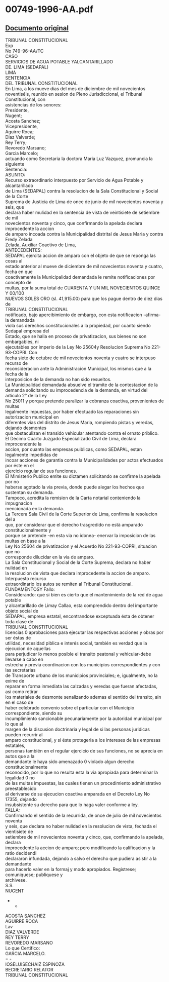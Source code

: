 
00749-1996-AA.pdf
=================
  
[Documento original](https://tc.gob.pe/jurisprudencia/1997/00749-1996-AA.pdf)  
---  
TRIBUNAL CONSTITUCIONAL  
Exp  
No 749-96-AA/TC  
CASO  
SERVICIOS DE AGUA POTABLE YALCANTARILLADO  
DE. LIMA (SEDAPAL)  
LIMA  
SENTENCIA  
DEL TRIBUNAL CONSTITUCIONAL  
En Lima, a los mueve dias del mes de diciembre de mil novecientos  
noventiséis, reunido en sesion de Pleno Jurisdiccional, el Tribunal Constitucional, con  
asistencias de los senores:  
Presidente,  
Nugent;  
Acosta Sanchez;  
Vicepresidente,  
Aguirre Roca;  
Diaz Valverde;  
Rey Terry;  
Revoredo Marsano;  
Garcia Marcelo;  
actuando como Secretaria la doctora Maria Luz Vazquez, promuncia la siguiente  
Sentencia:  
ASUNTO:  
Recurso extraordinario interpuesto por Servicio de Agua Potable y alcantarillado  
de Lima (SEDAPAL) contra la resolucion de la Sala Constitucional y Social de la Corte  
Suprema de Justicia de Lima de once de junio de mil novecientos noventa y seis, que  
declara haber mulidad en la sentencia de vista de veintisiete de setiembre de mil  
novecientos noventa y cinco, que confirmando la apelada declara improcedente la accion  
de amparo incoada contra la Municipalidad distrital de Jesus Maria y contra Fredy Zelada  
Zelada, Auxiliar Coactivo de Lima,  
ANTECEDENTES:  
SEDAPAL ejercita accion de amparo con el objeto de que se reponga las cosas al  
estado anterior al mueve de diciembre de mil novecientos noventa y cuatro, fecha en que  
coactivamente la Municipalidad demandada le remite notificaciones por concepto de  
multas, por la suma total de CUARENTA Y UN MIL NOVECIENTOS QUINCE Y 00/100  
NUEVOS SOLES ORO (sl. 41,915.00) para que los pague dentro de diez dias de  
TRIBUNAL CONSTITUCIONAL  
notificado, bajo apercibimiento de embargo, con esta notificacion -afirma- la demandada  
viola sus derechos constitucionales a la propiedad, por cuanto siendo Sedapal empresa del  
Estado, que se halla en proceso de privatizacion, sus bienes no son embargables, ni  
ejecutables por imperio de la Ley No 25604y Resolucion Suprema No 221-93-COPRI. Con  
fecha siete de octubre de mil novecientos noventa y cuatro se interpuso recurso de  
reconsideracion ante la Administracion Municipal, los mismos que a la fecha de la  
interposicion de la demanda no han sido resueltos.  
La Municipalidad demandada absuelve el tramite de la contestacion de la  
demanda solicitando su improcedencia de la demanda, en virtud del articulo 2° de la Ley  
No 25011 y porque pretende paralizar la cobranza coactiva, provenientes de multas  
legalmente impuestas, por haber efectuado las reparaciones sin autorizacion municipal en  
diferentes vias del distrito de Jesus Maria, rompiendo pistas y veredas, dejando desmontes  
que obstaculizan el transido vehicular atentando contra el ornato priblico.  
El Décimo Cuarto Juzgado Especializado Civil de Lima, declara improcendente la  
accion, por cuanto las empresas puiblicas, como SEDAPAL, estan legalmente impedidas de  
incoar acciones de garantia contra la Municipalidades por actos efectuados por éste en el  
ejercicio regular de sus funciones.  
El Mimisterio Publico emite su dictamen solicitando se confirme la apelada por no  
haberse agotado la via previa, donde puede alegar los hechos que sustentan su demanda.  
Tampoco, acredita la remision de la Carta notarial conteniendo la impugnacion  
mencionada en la demanda.  
La Tercera Sala Civil de la Corte Superior de Lima, confirma la resolucion del a  
quo, por considerar que el derecho trasgredido no està amparado constitucionalmente y  
porque se pretende -en esta via no idonea- enervar la imposicion de las multas en base a la  
Ley No 25604 de privatizacion y el Acuerdo No 221-93-COPRI, situacion que no  
corresponde dilucidar en la via de amparo.  
La Sala Constitucional y Social de la Corte Suprema, declara no haber nulidad en  
la resolucion de vista que declara improcedente la accion de amparo. Interpuesto recurso  
extraordinario los autos se remiten al Tribunal Constitucional.  
FUNDAMENTOSY Fallo:  
Considerando: que si bien es cierto que el mantenimiento de la red de agua potable  
y alcantarillado de Limay Callao, esta comprendido dentro del importante objeto social de  
SEDAPAL, empresa estatal, encontrandose exceptuada ésta de obtener toda clase de  
TRIBUNAL CONSTITUCIONAL  
licencias 0 aprobaciones para ejecutar las respectivas acciones y obras por ser éstas de  
utilidad, necesidad piblica e interés social, también es verdad que la ejecucion de aquellas  
para perjudicar lo menos posible el transito peatonal y vehicular-debe llevarse a cabo en  
estrecha y previa coordinacion con los municipios correspondientes y con las secretarias  
de Transporte urbano de los municipios provinciales; e, igualmente, no la exime de  
reparar en forma inmediata las calzadas y veredas que fueran afectadas, asi como retirar  
los materiales de desmonte senalizando ademas el sentido del transito, ain en el caso de  
haber celebrado convenio sobre el particular con el Municipio correspondiente, siendo su  
incumplimiento sancionable pecunariamente por la autoridad municipal por lo que al  
margen de la discusion doctrinaria y legal de si las personas juridicas pueden recurrir al  
amparo constitucional, y si éste protegeria a los intereses de las empresas estatales,  
personas también en el regular ejercicio de sus funciones, no se aprecia en autos que a la  
demandante le haya sido amenazado 0 violado algun derecho constitucionalmente  
reconocido, por lo que no resulta esta la via apropiada para determinar la legalidad 0 no  
de las multas impuestas, las cuales tienen un procedimiento administrativo preestablecido  
al derivarse de su ejecucion coactiva amparada en el Decreto Ley No 17355, dejando  
insubsistente su derecho para que lo haga valer conforme a ley.  
FALLA:  
Confirmando el sentido de la recurrida, de once de julio de mil novecientos noventa  
y seis, que declara no haber nulidad en la resolucion de vista, fechada el vientisiete de  
setiembre de mil novecientos noventa y cinco, que, confirmando la apelada, declara  
improcedente la accion de amparo; pero modificando la calificacion y la ratio decidendi  
declararon infundada, dejando a salvo el derecho que pudiera asistir a la demandante  
para hacerlo valer en la formaj y modo apropiados. Registrese; comuniquese; publiquese y  
archivese.  
S.S.  
NUGENT  
- -  
ACOSTA SANCHEZ  
AGUIRRE ROCA  
Lav  
DIAZ VALVERDE  
REY TERRY  
REVOREDO MARSANO  
Lo que Certifico:  
GARCIA MARCELO.  
= -  
IOSELUISECHAIZ ESPINOZA  
BECRETARIO RELATOR  
TRIBUNAL CONSTITUCIONAL